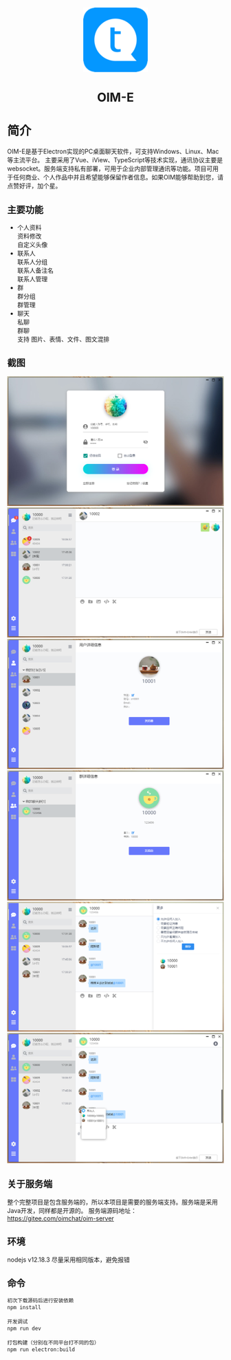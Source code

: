 <p align="center">
    <img width="150" src="./build/icons/icon_128x128.png">
</p>

<h1 align="center">OIM-E</h1>

# 简介
OIM-E是基于Electron实现的PC桌面聊天软件，可支持Windows、Linux、Mac等主流平台。
主要采用了Vue、iView、TypeScript等技术实现，通讯协议主要是websocket。服务端支持私有部署，可用于企业内部管理通讯等功能。项目可用于任何商业、个人作品中并且希望能够保留作者信息。如果OIM能够帮助到您，请点赞好评，加个星。

## 主要功能
* 个人资料<br>
  资料修改<br>
  自定义头像
* 联系人<br>
    联系人分组<br>
    联系人备注名<br>
    联系人管理<br>
* 群<br>
    群分组<br>
    群管理<br>
* 聊天<br>
    私聊<br>
    群聊<br>
    支持 图片、表情、文件、图文混排

    
## 截图
<img src="./screenshot/1.png">
<img src="./screenshot/2.png">
<img src="./screenshot/3.png">
<img src="./screenshot/4.png">
<img src="./screenshot/5.png">
<img src="./screenshot/6.png">

## 关于服务端
整个完整项目是包含服务端的，所以本项目是需要的服务端支持。服务端是采用Java开发，同样都是开源的。
服务端源码地址：https://gitee.com/oimchat/oim-server

## 环境
nodejs v12.18.3
尽量采用相同版本，避免报错

## 命令

```
初次下载源码后进行安装依赖
npm install

开发调试
npm run dev

打包构建（分别在不同平台打不同的包）
npm run electron:build
```
